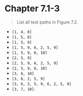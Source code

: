 # Chapter 7.1-3

> List all test paths in Figure 7.2.

- ```[1, 4, 8]```
- ```[1, 5, 8]```
- ```[1, 5, 9]```
- ```[1, 5, 9, 6, 2, 5, 9]```
- ```[1, 5, 9, 6, 10]```
- ```[2, 5, 9]```
- ```[2, 5, 9, 6, 2, 5, 9]```
- ```[2, 5, 9, 6, 10]```
- ```[3, 6, 10]```
- ```[3, 6, 2, 5, 9]```
- ```[3, 6, 2, 5, 9, 6, 2, 5, 9]```
- ```[3, 7, 10]```.
